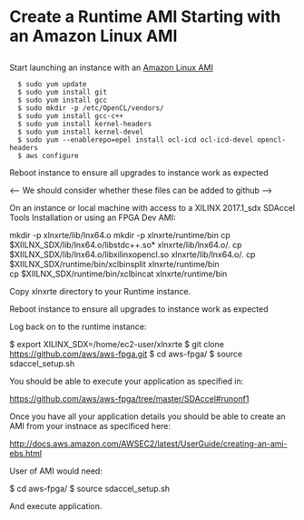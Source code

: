 # Create a Runtime AMI Starting with an Amazon Linux AMI                          

## 
Start launching an instance with an [Amazon Linux AMI](https://aws.amazon.com/marketplace/pp/B00635Y2IW)


````
  $ sudo yum update
  $ sudo yum install git
  $ sudo yum install gcc
  $ sudo mkdir -p /etc/OpenCL/vendors/
  $ sudo yum install gcc-c++          
  $ sudo yum install kernel-headers   
  $ sudo yum install kernel-devel     
  $ sudo yum --enablerepo=epel install ocl-icd ocl-icd-devel opencl-headers
  $ aws configure                                                          
````                                                                       

Reboot instance to ensure all upgrades to instance work as expected


<-- We should consider whether these files can be added to github -->

On an instance or local machine  with access to a XILINX 2017.1_sdx SDAccel Tools Installation or using an FPGA Dev AMI:

   mkdir -p xlnxrte/lib/lnx64.o
   mkdir -p xlnxrte/runtime/bin
   cp $XIILNX_SDX/lib/lnx64.o/libstdc++.so* xlnxrte/lib/lnx64.o/.
   cp $XIILNX_SDX/lib/lnx64.o/libxilinxopencl.so xlnxrte/lib/lnx64.o/.
   cp $XIILNX_SDX/runtime/bin/xclbinsplit xlnxrte/runtime/bin         
   cp $XIILNX_SDX/runtime/bin/xclbincat xlnxrte/runtime/bin


Copy xlnxrte directory to your Runtime instance.

Reboot instance to ensure all upgrades to instance work as expected


Log back on to the runtime instance:

  $ export XILINX_SDX=/home/ec2-user/xlnxrte
  $ git clone https://github.com/aws/aws-fpga.git
  $ cd aws-fpga/
  $ source sdaccel_setup.sh

You should be able to execute your application as specified in:

https://github.com/aws/aws-fpga/tree/master/SDAccel#runonf1


Once you have all your application details you should be able to create an AMI from your instnace as specificed here:

http://docs.aws.amazon.com/AWSEC2/latest/UserGuide/creating-an-ami-ebs.html


User of AMI would need:

  $ cd aws-fpga/
  $ source sdaccel_setup.sh

And execute application.

